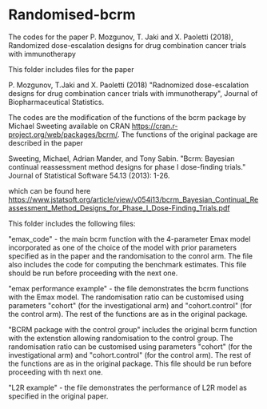 # Randomised-bcrm
The codes for the paper P. Mozgunov, T. Jaki and X. Paoletti (2018), Randomized dose-escalation designs for drug combination cancer trials with immunotherapy

This folder includes files for the paper 

P. Mozgunov, T.Jaki and X. Paoletti (2018) "Radnomized dose-escalation designs for drug combination cancer trials with immunotherapy", Journal of Biopharmaceutical Statistics.

The codes are the modification of the functions of the bcrm package by Michael Sweeting available on CRAN https://cran.r-project.org/web/packages/bcrm/. The functions of the original package are described in the paper

Sweeting, Michael, Adrian Mander, and Tony Sabin. "Bcrm: Bayesian continual reassessment method designs for phase I dose-finding trials." Journal of Statistical Software 54.13 (2013): 1-26.

which can be found here https://www.jstatsoft.org/article/view/v054i13/bcrm_Bayesian_Continual_Reassessment_Method_Designs_for_Phase_I_Dose-Finding_Trials.pdf

This folder includes the following files:

"emax_code" - the main bcrm function with the 4-parameter Emax model incorporated as one of the choice of the model with prior parameters specified as in the paper and the randomisation to the conrol arm. The file also includes the code for computing the benchmark estimates. This file should be run before proceeding with the next one.

"emax performance example" - the file demonstrates the bcrm functions with the Emax model. The randomisation ratio can be customised using parameters "cohort" (for the investigational arm) and "cohort.control" (for the control arm). The rest of the functions are as in the original package.

"BCRM package with the control group" includes the original bcrm function with the extenstion allowing randomisation to the control group.  The randomisation ratio can be customised using parameters "cohort" (for the investigational arm) and "cohort.control" (for the control arm). The rest of the functions are as in the original package. This file should be run before proceeding with th next one.

"L2R example" - the file demonstrates the performance of L2R model as specified in the original paper.




